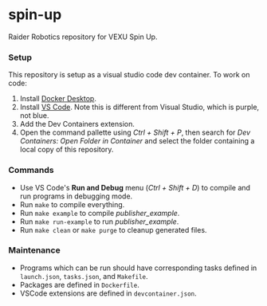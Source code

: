 # spin-up
Raider Robotics repository for VEXU Spin Up.

### Setup
This repository is setup as a visual studio code dev container. To work on code:
1. Install [Docker Desktop](https://www.docker.com/products/docker-desktop/).
2. Install [VS Code](https://code.visualstudio.com/). Note this is different from Visual Studio, which is purple, not blue.
3. Add the Dev Containers extension.
4. Open the command pallette using *Ctrl + Shift + P*, then search for *Dev Containers: Open Folder in Container* and select the folder containing a local copy of this repository.

### Commands
* Use VS Code's **Run and Debug** menu (*Ctrl + Shift + D*) to compile and run programs in debugging mode.
* Run `make` to compile everything.
* Run `make example` to compile *publisher_example*.
* Run `make run-example` to run *publisher_example*.
* Run `make clean` or `make purge` to cleanup generated files.

### Maintenance
* Programs which can be run should have corresponding tasks defined in `launch.json`, `tasks.json`, and `Makefile`.
* Packages are defined in `Dockerfile`. 
* VSCode extensions are defined in `devcontainer.json`.